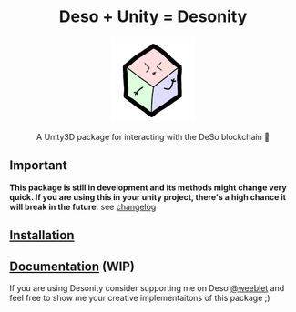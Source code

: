 <center>

# Deso + Unity = Desonity

<img src="Media/desonity.png" width="150px" float="right"></img>

A Unity3D package for interacting with the DeSo blockchain 💎

</center>

## Important

**This package is still in development and its methods might change very quick. If you are using this in your unity project, there's a high chance it will break in the future**. see [changelog](./CHANGELOG.md)

## [Installation](https://desonity.github.io/docs/#installation)

## [Documentation](https://desonity.github.io/docs/) (WIP)

If you are using Desonity consider supporting me on Deso [@weeblet](https://diamondapp.com/u/weeblet) and feel free to show me your creative implementaitons of this package ;)
